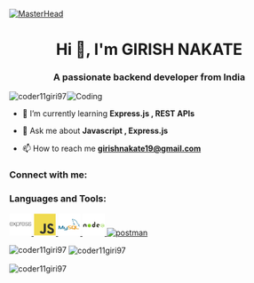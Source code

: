 [![MasterHead](https://media.tenor.com/5ry-200hErMAAAAM/hacker-hacker-man.gif)](https://coder11giri97.io)
<h1 align="center">Hi 👋, I'm GIRISH NAKATE</h1>
<h3 align="center">A passionate backend developer from India</h3>
<img align="right" alt="Coding" width="400" src="https://media.tenor.com/qJ5evVs-_uUAAAAC/coding.gif">

<p align="left"> <img src="https://komarev.com/ghpvc/?username=coder11giri97&label=Profile%20views&color=0e75b6&style=flat" alt="coder11giri97" /> </p>

- 🌱 I’m currently learning **Express.js , REST APIs**

- 💬 Ask me about **Javascript , Express.js**

- 📫 How to reach me **girishnakate19@gmail.com**

<h3 align="left">Connect with me:</h3>
<p align="left">
</p>

<h3 align="left">Languages and Tools:</h3>
<p align="left"> <a href="https://expressjs.com" target="_blank" rel="noreferrer"> <img src="https://raw.githubusercontent.com/devicons/devicon/master/icons/express/express-original-wordmark.svg" alt="express" width="40" height="40"/> </a> <a href="https://developer.mozilla.org/en-US/docs/Web/JavaScript" target="_blank" rel="noreferrer"> <img src="https://raw.githubusercontent.com/devicons/devicon/master/icons/javascript/javascript-original.svg" alt="javascript" width="40" height="40"/> </a> <a href="https://www.mysql.com/" target="_blank" rel="noreferrer"> <img src="https://raw.githubusercontent.com/devicons/devicon/master/icons/mysql/mysql-original-wordmark.svg" alt="mysql" width="40" height="40"/> </a> <a href="https://nodejs.org" target="_blank" rel="noreferrer"> <img src="https://raw.githubusercontent.com/devicons/devicon/master/icons/nodejs/nodejs-original-wordmark.svg" alt="nodejs" width="40" height="40"/> </a> <a href="https://postman.com" target="_blank" rel="noreferrer"> <img src="https://www.vectorlogo.zone/logos/getpostman/getpostman-icon.svg" alt="postman" width="40" height="40"/> </a> </p>

<p><img align="left" src="https://github-readme-stats.vercel.app/api/top-langs?username=coder11giri97&show_icons=true&locale=en&layout=compact" alt="coder11giri97" /></p>

<p>&nbsp;<img align="center" src="https://github-readme-stats.vercel.app/api?username=coder11giri97&show_icons=true&locale=en" alt="coder11giri97" /></p>

<p><img align="center" src="https://github-readme-streak-stats.herokuapp.com/?user=coder11giri97&" alt="coder11giri97" /></p>
